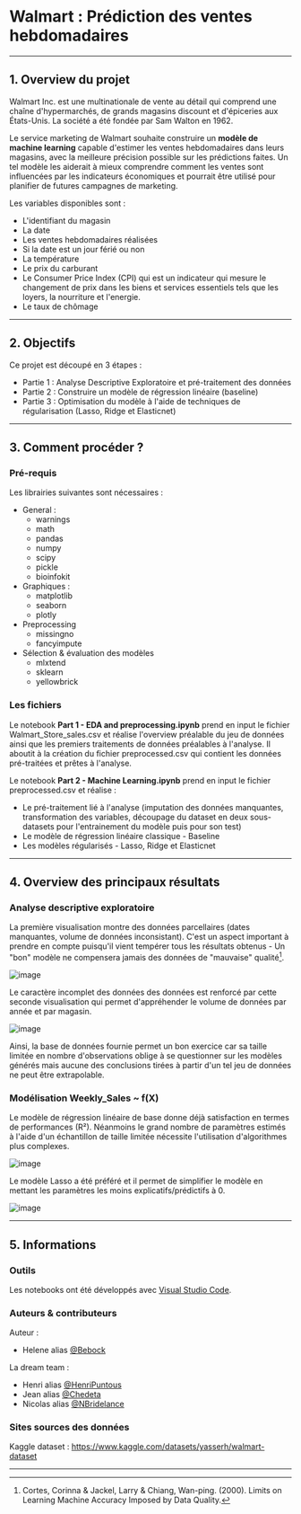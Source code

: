 # Walmart : Prédiction des ventes hebdomadaires

----

## 1. Overview du projet 

Walmart Inc. est une multinationale de vente au détail qui comprend une chaîne d'hypermarchés, de grands magasins discount et d'épiceries aux États-Unis. La société a été fondée par Sam Walton en 1962.

Le service marketing de Walmart souhaite construire un **modèle de machine learning** capable d'estimer les ventes hebdomadaires dans leurs magasins, avec la meilleure précision possible sur les prédictions faites. Un tel modèle les aiderait à mieux comprendre comment les ventes sont influencées par les indicateurs économiques et pourrait être utilisé pour planifier de futures campagnes de marketing.

Les variables disponibles sont : 
  * L'identifiant du magasin 
  * La date
  * Les ventes hebdomadaires réalisées
  * Si la date est un jour férié ou non
  * La température
  * Le prix du carburant
  * Le Consumer Price Index (CPI) qui est un indicateur qui mesure le changement de prix dans les biens et services essentiels tels que les loyers, la nourriture et l'energie. 
  * Le taux de chômage

----

## 2. Objectifs 

Ce projet est découpé en 3 étapes : 

  * Partie 1 : Analyse Descriptive Exploratoire et pré-traitement des données 
  * Partie 2 : Construire un modèle de régression linéaire (baseline) 
  * Partie 3 : Optimisation du modèle à l'aide de techniques de régularisation (Lasso, Ridge et Elasticnet)

----

## 3. Comment procéder ?

### Pré-requis

Les librairies suivantes sont nécessaires : 

  * General : 
    * warnings
    * math
    * pandas 
    * numpy 
    * scipy 
    * pickle 
    * bioinfokit
  * Graphiques : 
    * matplotlib
    * seaborn 
    * plotly
  * Preprocessing 
    * missingno 
    * fancyimpute 
  * Sélection & évaluation des modèles
    * mlxtend
    * sklearn
    * yellowbrick

### Les fichiers

Le notebook **Part 1 - EDA and preprocessing.ipynb** prend en input le fichier Walmart_Store_sales.csv et réalise l'overview préalable du jeu de données ainsi que les premiers traitements de données préalables à l'analyse. Il aboutit à la création du fichier preprocessed.csv qui contient les données pré-traitées et prêtes à l'analyse.

Le notebook **Part 2 - Machine Learning.ipynb** prend en input le fichier preprocessed.csv et réalise :
  * Le pré-traitement lié à l'analyse (imputation des données manquantes, transformation des variables, découpage du dataset en deux sous-datasets pour l'entrainement du modèle puis pour son test)
  * Le modèle de régression linéaire classique - Baseline
  * Les modèles régularisés - Lasso, Ridge et Elasticnet

----

## 4. Overview des principaux résultats

### Analyse descriptive exploratoire

La première visualisation montre des données parcellaires (dates manquantes, volume de données inconsistant). C'est un aspect important à prendre en compte puisqu'il vient tempérer tous les résultats obtenus - Un "bon" modèle ne compensera jamais des données de "mauvaise" qualité[^1]. 

![image](https://user-images.githubusercontent.com/38078432/186984905-73191b43-bdaf-4ab9-97f6-eb36dc7f941f.png)

Le caractère incomplet des données des données est renforcé par cette seconde visualisation qui permet d'appréhender le volume de données par année et par magasin. 

![image](https://user-images.githubusercontent.com/38078432/188269235-ac513dfa-46bb-4ac8-b3c0-f2fb6299e58b.png)

Ainsi, la base de données fournie permet un bon exercice car sa taille limitée en nombre d'observations oblige à se questionner sur les modèles générés mais aucune des conclusions tirées à partir d'un tel jeu de données ne peut être extrapolable. 

### Modélisation Weekly_Sales ~ f(X)

Le modèle de régression linéaire de base donne déjà satisfaction en termes de performances (R²). Néanmoins le grand nombre de paramètres estimés à l'aide d'un échantillon de taille limitée nécessite l'utilisation d'algorithmes plus complexes. 

![image](https://user-images.githubusercontent.com/38078432/188269265-23494af9-ae3d-451b-9c9d-0f5659789958.png)

Le modèle Lasso a été préféré et il permet de simplifier le modèle en mettant les paramètres les moins explicatifs/prédictifs à 0. 

![image](https://user-images.githubusercontent.com/38078432/188269292-c646a785-38f0-4c60-bc3c-f8eb7069e1bd.png)

----

## 5. Informations

### Outils

Les notebooks ont été développés avec [Visual Studio Code](https://code.visualstudio.com/). 

### Auteurs & contributeurs

Auteur : 
  * Helene alias [@Bebock](https://github.com/Bebock/)

La dream team :
  * Henri alias [@HenriPuntous](https://github.com/HenriPuntous/)
  * Jean alias [@Chedeta](https://github.com/Chedeta/)
  * Nicolas alias [@NBridelance](https://github.com/NBridelance/)
  
### Sites sources des données

Kaggle dataset : https://www.kaggle.com/datasets/yasserh/walmart-dataset

----

[^1]: Cortes, Corinna & Jackel, Larry & Chiang, Wan-ping. (2000). Limits on Learning Machine Accuracy Imposed by Data Quality. 

